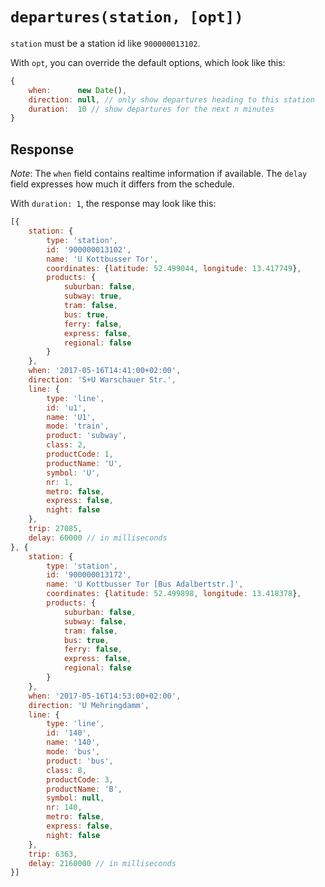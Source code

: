 # `departures(station, [opt])`

`station` must be a station id like `900000013102`.

With `opt`, you can override the default options, which look like this:

```js
{
	when:      new Date(),
	direction: null, // only show departures heading to this station
	duration:  10 // show departures for the next n minutes
}
```

## Response

*Note*: The `when` field contains realtime information if available. The `delay` field expresses how much it differs from the schedule.

With `duration: 1`, the response may look like this:

```js
[{
	station: {
		type: 'station',
		id: '900000013102',
		name: 'U Kottbusser Tor',
		coordinates: {latitude: 52.499044, longitude: 13.417749},
		products: {
			suburban: false,
			subway: true,
			tram: false,
			bus: true,
			ferry: false,
			express: false,
			regional: false
		}
	},
	when: '2017-05-16T14:41:00+02:00',
	direction: 'S+U Warschauer Str.',
	line: {
		type: 'line',
		id: 'u1',
		name: 'U1',
		mode: 'train',
		product: 'subway',
		class: 2,
		productCode: 1,
		productName: 'U',
		symbol: 'U',
		nr: 1,
		metro: false,
		express: false,
		night: false
	},
	trip: 27085,
	delay: 60000 // in milliseconds
}, {
	station: {
		type: 'station',
		id: '900000013172',
		name: 'U Kottbusser Tor [Bus Adalbertstr.]',
		coordinates: {latitude: 52.499898, longitude: 13.418378},
		products: {
			suburban: false,
			subway: false,
			tram: false,
			bus: true,
			ferry: false,
			express: false,
			regional: false
		}
	},
	when: '2017-05-16T14:53:00+02:00',
	direction: 'U Mehringdamm',
	line: {
		type: 'line',
		id: '140',
		name: '140',
		mode: 'bus',
		product: 'bus',
		class: 8,
		productCode: 3,
		productName: 'B',
		symbol: null,
		nr: 140,
		metro: false,
		express: false,
		night: false
	},
	trip: 6363,
	delay: 2160000 // in milliseconds
}]
```
